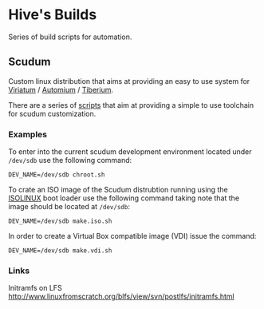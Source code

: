 # Hive's Builds

Series of build scripts for automation.

## Scudum

Custom linux distribution that aims at providing an easy to use system for
[Viriatum](https://github.com/hivesolutions/viriatum) / [Automium](https://github.com/hivesolutions/automium) /
[Tiberium](https://github.com/hivesolutions/tiberium).

There are a series of [scripts](scripts/scudum/util) that aim at providing a simple to use toolchain for
scudum customization.

### Examples

To enter into the current scudum development environment located under `/dev/sdb` use the following command:

    DEV_NAME=/dev/sdb chroot.sh
    
To crate an ISO image of the Scudum distrubtion running using the [ISOLINUX](http://www.syslinux.org) boot loader use the following command
taking note that the image should be located at `/dev/sdb`:

    DEV_NAME=/dev/sdb make.iso.sh
  
In order to create a Virtual Box compatible image (VDI) issue the command:

    DEV_NAME=/dev/sdb make.vdi.sh

### Links

Initramfs on LFS http://www.linuxfromscratch.org/blfs/view/svn/postlfs/initramfs.html
